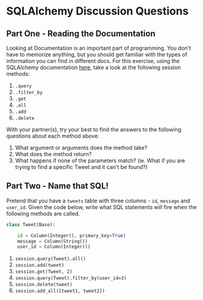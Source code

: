 # SQLAlchemy Discussion Questions

## Part One - Reading the Documentation

Looking at Documentation is an important part of programming. You don't have to memorize anything, but you should get familiar with the types of information you can find in different docs. For this exercise, using the SQLAlchemy documentation [here](https://docs.sqlalchemy.org/en/20/orm/session_basics.html#querying), take a look at the following session methods:

1. `.query`
2. `.filter_by`
3. `.get`
4. `.all`
5. `.add`
6. `.delete`

With your partner(s), try your best to find the answers to the following questions about each method above:

1. What argument or arguments does the method take?
2. What does the method return?
3. What happens if none of the parameters match? (ie. What if you are trying to find a specific Tweet and it can't be found?)

## Part Two - Name that SQL!

Pretend that you have a `tweets` table with three columns - `id`, `message` and `user_id`. Given the code below, write what SQL statements will fire when the following methods are called.

```python
class Tweet(Base):

    id = Column(Integer(), primary_key=True)
    message = Column(String())
    user_id = Column(Integer())

```

1. `session.query(Tweet).all()`
2. `session.add(tweet)`
3. `session.get(Tweet, 2)`
4. `session.query(Tweet).filter_by(user_id=3)`
5. `session.delete(tweet)`
6. `session.add_all([tweet1, tweet2])`